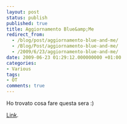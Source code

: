```yaml
---
layout: post
status: publish
published: true
title: Aggiornamento Blue&amp;Me
redirect_from: 
  - /blog/post/aggiornamento-blue-and-me/
  - /Blog/Post/aggiornamento-blue-and-me/
  - /2009/6/23/aggiornamento-blue-and-me/
date: 2009-06-23 01:29:12.000000000 +01:00
categories:
- Various
tags:
- OT
comments: true
---
```

<p>Ho trovato cosa fare questa sera :)</p>
<p><a target="_blank" rel="nofollow" href="http://www.fiat.it/cgi-bin/pbrand.dll/FIAT_ITALIA/blueme/blueme.jsp?BV_SessionID=@@@@1793043326.1245741785@@@@&amp;BV_EngineID=cccfadehijgfmljcefecejgdfkhdfjk.0&amp;categoryOID=-1073821252&amp;contentOID=1074586451">Link</a>.</p>
